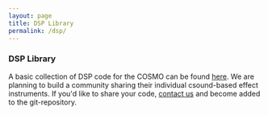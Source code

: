 ```yaml
---
layout: page
title: DSP Library
permalink: /dsp/
---
```


### DSP Library
A basic collection of DSP code for the COSMO can be found [here](https://github.com/cosmoproject/cosmo-dsp). We are planning to build a community sharing their individual csound-based effect instruments. If you'd like to share your code, [contact us](mailto:csoundonstage@gmail.com) and become added to the git-repository.
